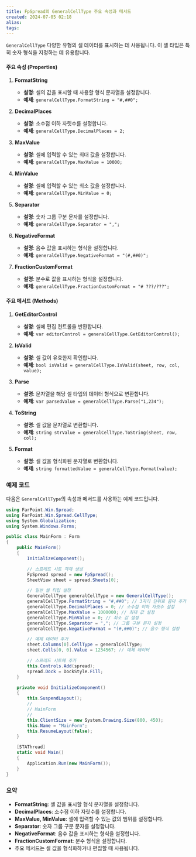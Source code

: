 ```yaml
---
title: FpSpread의 GeneralCellType 주요 속성과 메서드
created: 2024-07-05 02:18
alias:
tags:
---
```

`GeneralCellType` 다양한 유형의 셀 데이터를 표시하는 데 사용됩니다. 
이 셀 타입은 특히 숫자 형식을 지정하는 데 유용합니다. 

#### 주요 속성 (Properties)
1. **FormatString**
   - **설명**: 셀의 값을 표시할 때 사용할 형식 문자열을 설정합니다.
   - **예제**: `generalCellType.FormatString = "#,##0";`

2. **DecimalPlaces**
   - **설명**: 소수점 이하 자릿수를 설정합니다.
   - **예제**: `generalCellType.DecimalPlaces = 2;`

3. **MaxValue**
   - **설명**: 셀에 입력할 수 있는 최대 값을 설정합니다.
   - **예제**: `generalCellType.MaxValue = 10000;`

4. **MinValue**
   - **설명**: 셀에 입력할 수 있는 최소 값을 설정합니다.
   - **예제**: `generalCellType.MinValue = 0;`

5. **Separator**
   - **설명**: 숫자 그룹 구분 문자를 설정합니다.
   - **예제**: `generalCellType.Separator = ",";`

6. **NegativeFormat**
   - **설명**: 음수 값을 표시하는 형식을 설정합니다.
   - **예제**: `generalCellType.NegativeFormat = "(#,##0)";`

7. **FractionCustomFormat**
   - **설명**: 분수로 값을 표시하는 형식을 설정합니다.
   - **예제**: `generalCellType.FractionCustomFormat = "# ???/???";`

#### 주요 메서드 (Methods)

1. **GetEditorControl**
   - **설명**: 셀에 편집 컨트롤을 반환합니다.
   - **예제**: `var editorControl = generalCellType.GetEditorControl();`

2. **IsValid**
   - **설명**: 셀 값이 유효한지 확인합니다.
   - **예제**: `bool isValid = generalCellType.IsValid(sheet, row, col, value);`

3. **Parse**
   - **설명**: 문자열을 해당 셀 타입의 데이터 형식으로 변환합니다.
   - **예제**: `var parsedValue = generalCellType.Parse("1,234");`

4. **ToString**
   - **설명**: 셀 값을 문자열로 변환합니다.
   - **예제**: `string strValue = generalCellType.ToString(sheet, row, col);`

5. **Format**
   - **설명**: 셀 값을 형식화된 문자열로 변환합니다.
   - **예제**: `string formattedValue = generalCellType.Format(value);`

### 예제 코드

다음은 `GeneralCellType`의 속성과 메서드를 사용하는 예제 코드입니다.

```csharp
using FarPoint.Win.Spread;
using FarPoint.Win.Spread.CellType;
using System.Globalization;
using System.Windows.Forms;

public class MainForm : Form
{
    public MainForm()
    {
        InitializeComponent();

        // 스프레드 시트 객체 생성
        FpSpread spread = new FpSpread();
        SheetView sheet = spread.Sheets[0];

        // 일반 셀 타입 설정
        GeneralCellType generalCellType = new GeneralCellType();
        generalCellType.FormatString = "#,##0"; // 3자리 단위로 콤마 추가
        generalCellType.DecimalPlaces = 0; // 소수점 이하 자릿수 설정
        generalCellType.MaxValue = 1000000; // 최대 값 설정
        generalCellType.MinValue = 0; // 최소 값 설정
        generalCellType.Separator = ","; // 그룹 구분 문자 설정
        generalCellType.NegativeFormat = "(#,##0)"; // 음수 형식 설정

        // 예제 데이터 추가
        sheet.Columns[0].CellType = generalCellType;
        sheet.Cells[0, 0].Value = 1234567; // 예제 데이터

        // 스프레드 시트에 추가
        this.Controls.Add(spread);
        spread.Dock = DockStyle.Fill;
    }

    private void InitializeComponent()
    {
        this.SuspendLayout();
        // 
        // MainForm
        // 
        this.ClientSize = new System.Drawing.Size(800, 450);
        this.Name = "MainForm";
        this.ResumeLayout(false);
    }

    [STAThread]
    static void Main()
    {
        Application.Run(new MainForm());
    }
}
```

### 요약

- **FormatString**: 셀 값을 표시할 형식 문자열을 설정합니다.
- **DecimalPlaces**: 소수점 이하 자릿수를 설정합니다.
- **MaxValue, MinValue**: 셀에 입력할 수 있는 값의 범위를 설정합니다.
- **Separator**: 숫자 그룹 구분 문자를 설정합니다.
- **NegativeFormat**: 음수 값을 표시하는 형식을 설정합니다.
- **FractionCustomFormat**: 분수 형식을 설정합니다.
- 주요 메서드는 셀 값을 형식화하거나 편집할 때 사용됩니다.


